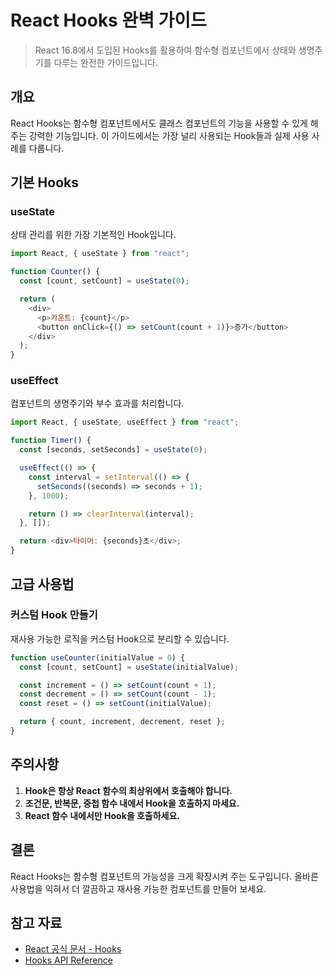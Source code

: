 # React Hooks 완벽 가이드

> React 16.8에서 도입된 Hooks를 활용하여 함수형 컴포넌트에서 상태와 생명주기를 다루는 완전한 가이드입니다.

## 개요

React Hooks는 함수형 컴포넌트에서도 클래스 컴포넌트의 기능을 사용할 수 있게 해주는 강력한 기능입니다. 이 가이드에서는 가장 널리 사용되는 Hook들과 실제 사용 사례를 다룹니다.

## 기본 Hooks

### useState

상태 관리를 위한 가장 기본적인 Hook입니다.

```javascript
import React, { useState } from "react";

function Counter() {
  const [count, setCount] = useState(0);

  return (
    <div>
      <p>카운트: {count}</p>
      <button onClick={() => setCount(count + 1)}>증가</button>
    </div>
  );
}
```

### useEffect

컴포넌트의 생명주기와 부수 효과를 처리합니다.

```javascript
import React, { useState, useEffect } from "react";

function Timer() {
  const [seconds, setSeconds] = useState(0);

  useEffect(() => {
    const interval = setInterval(() => {
      setSeconds((seconds) => seconds + 1);
    }, 1000);

    return () => clearInterval(interval);
  }, []);

  return <div>타이머: {seconds}초</div>;
}
```

## 고급 사용법

### 커스텀 Hook 만들기

재사용 가능한 로직을 커스텀 Hook으로 분리할 수 있습니다.

```javascript
function useCounter(initialValue = 0) {
  const [count, setCount] = useState(initialValue);

  const increment = () => setCount(count + 1);
  const decrement = () => setCount(count - 1);
  const reset = () => setCount(initialValue);

  return { count, increment, decrement, reset };
}
```

## 주의사항

1. **Hook은 항상 React 함수의 최상위에서 호출해야 합니다.**
2. **조건문, 반복문, 중첩 함수 내에서 Hook을 호출하지 마세요.**
3. **React 함수 내에서만 Hook을 호출하세요.**

## 결론

React Hooks는 함수형 컴포넌트의 가능성을 크게 확장시켜 주는 도구입니다. 올바른 사용법을 익혀서 더 깔끔하고 재사용 가능한 컴포넌트를 만들어 보세요.

## 참고 자료

- [React 공식 문서 - Hooks](https://reactjs.org/docs/hooks-intro.html)
- [Hooks API Reference](https://reactjs.org/docs/hooks-reference.html)
